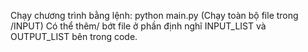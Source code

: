 Chạy chương trình bằng lệnh: python main.py (Chạy toàn bộ file trong /INPUT)
Có thể thêm/ bớt file ở phần định nghĩ INPUT_LIST và OUTPUT_LIST bên trong code.